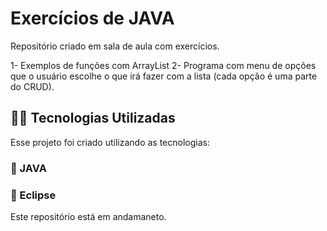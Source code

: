 # Exercícios de JAVA
Repositório criado em sala de aula com exercícios. 

1- Exemplos de funções com ArrayList
2- Programa com menu de opções que o usuário escolhe o que irá fazer com a lista (cada opção é uma parte do CRUD). 

## 👨‍💻️ Tecnologias Utilizadas
Esse projeto foi criado utilizando as tecnologias:
### :small_blue_diamond:  JAVA
### :small_blue_diamond: Eclipse

Este repositório está em andamaneto. 

